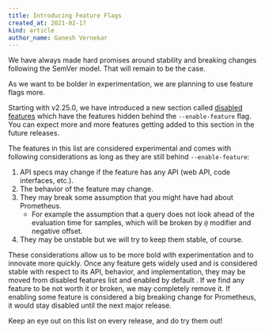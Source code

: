```yaml
---
title: Introducing Feature Flags
created_at: 2021-02-17
kind: article
author_name: Ganesh Vernekar
---
```


We have always made hard promises around stability and breaking changes following the SemVer model. That will remain to be the case.

As we want to be bolder in experimentation, we are planning to use feature flags more.

Starting with v2.25.0, we have introduced a new section called [disabled features](https://prometheus.io/docs/prometheus/latest/disabled_features/) which have the features hidden behind the `--enable-feature` flag. You can expect more and more features getting added to this section in the future releases.

The features in this list are considered experimental and comes with following considerations as long as they are still behind `--enable-feature`:

1. API specs may change if the feature has any API (web API, code interfaces, etc.).
2. The behavior of the feature may change.
3. They may break some assumption that you might have had about Prometheus.
    * For example the assumption that a query does not look ahead of the evaluation time for samples, which will be broken by `@` modifier and negative offset.
4. They may be unstable but we will try to keep them stable, of course.

<!-- more -->

These considerations allow us to be more bold with experimentation and to innovate more quickly. Once any feature gets widely used and is considered stable with respect to its API, behavior, and implementation, they may be moved from disabled features list and enabled by default . If we find any feature to be not worth it or broken, we may completely remove it. If enabling some feature is considered a big breaking change for Prometheus, it would stay disabled until the next major release.

Keep an eye out on this list on every release, and do try them out!
